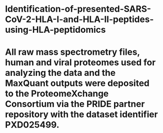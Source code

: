 # Identification-of-presented-SARS-CoV-2-HLA-I-and-HLA-II-peptides-using-HLA-peptidomics


# All raw mass spectrometry files, human and viral proteomes used for analyzing the data and the MaxQuant outputs were deposited to the ProteomeXchange Consortium via the PRIDE partner repository with the dataset identifier PXD025499.
